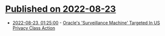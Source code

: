 # [Published on 2022-08-23](index.md)

* [2022-08-23, 01:25:00](https://yro.slashdot.org/story/22/08/22/2152201/oracles-surveillance-machine-targeted-in-us-privacy-class-action?utm_source=rss1.0mainlinkanon&utm_medium=feed) - [Oracle's 'Surveillance Machine' Targeted In US Privacy Class Action](https://yro.slashdot.org/story/22/08/22/2152201/oracles-surveillance-machine-targeted-in-us-privacy-class-action?utm_source=rss1.0mainlinkanon&utm_medium=feed)
